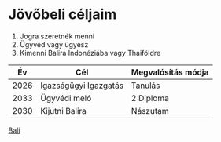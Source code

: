 # Jövőbeli céljaim
1. Jogra szeretnék menni
2. Ügyvéd vagy ügyész
3. Kimenni Balira Indonéziába vagy Thaiföldre

|Év  |Cél                   |Megvalósítás módja|
|----|----------------------|------------------|
|2026|Igazságügyi Igazgatás |Tanulás           |
|2033|Ügyvédi meló          |2 Diploma         |
|2030|Kijutni Balira        |Nászutam          |

[Bali](https://share.google/images/qOIoMINd1nDuFTR33)
